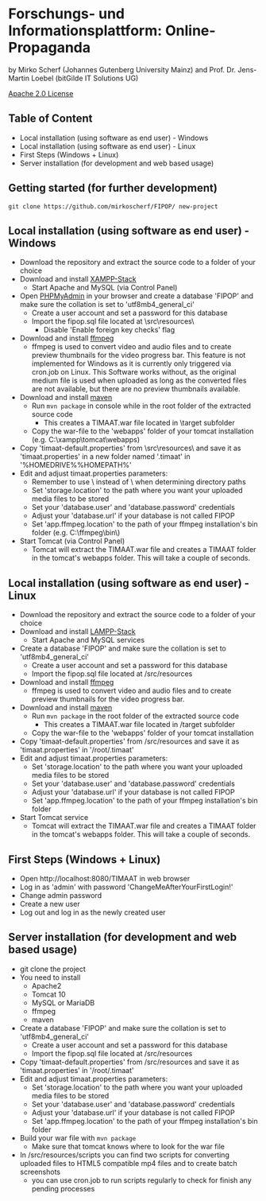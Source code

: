 # Forschungs- und Informationsplattform: Online-Propaganda

by Mirko Scherf (Johannes Gutenberg University Mainz) and Prof. Dr. Jens-Martin Loebel (bitGilde IT Solutions UG)

[Apache 2.0 License](https://www.apache.org/licenses/LICENSE-2.0)

## Table of Content

- Local installation (using software as end user) - Windows
- Local installation (using software as end user) - Linux
- First Steps (Windows + Linux)
- Server installation (for development and web based usage)

## Getting started (for further development)

```
git clone https://github.com/mirkoscherf/FIPOP/ new-project
```

## Local installation (using software as end user) - Windows

- Download the repository and extract the source code to a folder of your choice
- Download and install [XAMPP-Stack](https://www.apachefriends.org/)
  - Start Apache and MySQL (via Control Panel)
- Open [PHPMyAdmin](http://localhost/phpmyadmin) in your browser and create a database 'FIPOP' and make sure the collation is set to 'utf8mb4_general_ci'
  - Create a user account and set a password for this database
  - Import the fipop.sql file located at \src\resources\
    - Disable 'Enable foreign key checks' flag
- Download and install [ffmpeg](https://ffmpeg.org/download.html)
  - ffmpeg is used to convert video and audio files and to create preview thumbnails for the video progress bar. This feature is not implemented for Windows as it is currently only triggered via cron.job on Linux. This Software works without, as the original medium file is used when uploaded as long as the converted files are not available, but there are no preview thumbnails available.
- Download and install [maven](https://maven.apache.org/download.cgi)
  - Run `mvn package` in console while in the root folder of the extracted source code
    - This creates a TIMAAT.war file located in \target subfolder
  - Copy the war-file to the 'webapps' folder of your tomcat installation (e.g. C:\xampp\tomcat\webapps)
- Copy 'timaat-default.properties' from \src\resources\ and save it as 'timaat.properties' in a new folder named '.timaat' in '%HOMEDRIVE%%HOMEPATH%'
- Edit and adjust timaat.properties parameters:
  - Remember to use \\ instead of \ when determining directory paths
  - Set 'storage.location' to the path where you want your uploaded media files to be stored
  - Set your 'database.user' and 'database.password' credentials
  - Adjust your 'database.url' if your database is not called FIPOP
  - Set 'app.ffmpeg.location' to the path of your ffmpeg installation's bin folder (e.g. C:\\ffmpeg\\bin\\)
- Start Tomcat (via Control Panel)
  - Tomcat will extract the TIMAAT.war file and creates a TIMAAT folder in the tomcat's webapps folder. This will take a couple of seconds.

## Local installation (using software as end user) - Linux

- Download the repository and extract the source code to a folder of your choice
- Download and install [LAMPP-Stack](https://www.apachefriends.org/)
  - Start Apache and MySQL services
- Create a database 'FIPOP' and make sure the collation is set to 'utf8mb4_general_ci'
  - Create a user account and set a password for this database
  - Import the fipop.sql file located at /src/resources
- Download and install [ffmpeg](https://ffmpeg.org/download.html)
  - ffmpeg is used to convert video and audio files and to create preview thumbnails for the video progress bar.
- Download and install [maven](https://maven.apache.org/download.cgi)
  - Run `mvn package` in the root folder of the extracted source code
    - This creates a TIMAAT.war file located in /target subfolder
  - Copy the war-file to the 'webapps' folder of your tomcat installation
- Copy 'timaat-default.properties' from /src/resources and save it as 'timaat.properties' in '/root/.timaat'
- Edit and adjust timaat.properties parameters:
  - Set 'storage.location' to the path where you want your uploaded media files to be stored
  - Set your 'database.user' and 'database.password' credentials
  - Adjust your 'database.url' if your database is not called FIPOP
  - Set 'app.ffmpeg.location' to the path of your ffmpeg installation's bin folder
- Start Tomcat service
  - Tomcat will extract the TIMAAT.war file and creates a TIMAAT folder in the tomcat's webapps folder. This will take a couple of seconds.

## First Steps (Windows + Linux)

- Open http://localhost:8080/TIMAAT in web browser
- Log in as 'admin' with password 'ChangeMeAfterYourFirstLogin!'
- Change admin password
- Create a new user
- Log out and log in as the newly created user

## Server installation (for development and web based usage)

- git clone the project
- You need to install
  - Apache2
  - Tomcat 10
  - MySQL or MariaDB
  - ffmpeg
  - maven
- Create a database 'FIPOP' and make sure the collation is set to 'utf8mb4_general_ci'
  - Create a user account and set a password for this database
  - Import the fipop.sql file located at /src/resources
- Copy 'timaat-default.properties' from /src/resources and save it as 'timaat.properties' in '/root/.timaat'
- Edit and adjust timaat.properties parameters:
  - Set 'storage.location' to the path where you want your uploaded media files to be stored
  - Set your 'database.user' and 'database.password' credentials
  - Adjust your 'database.url' if your database is not called FIPOP
  - Set 'app.ffmpeg.location' to the path of your ffmpeg installation's bin folder
- Build your war file with `mvn package`
  - Make sure that tomcat knows where to look for the war file
- In /src/resources/scripts you can find two scripts for converting uploaded files to HTML5 compatible mp4 files and to create batch screenshots
  - you can use cron.job to run scripts regularly to check for finish any pending processes
